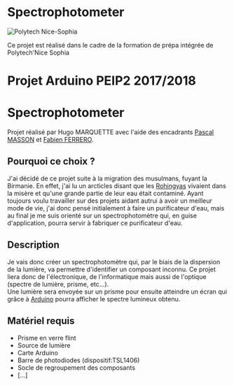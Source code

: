 # Spectrophotometer

<img src=https://camo.githubusercontent.com/2fe98f1f93a495607acfac1a6b62cb1d4affdbca/687474703a2f2f7777772e706f6c79746563686e6963652e66722f6a616869612f6a73702f6a616869612f74656d706c617465732f696e632f696d672f706f6c79746563685f6e6963652d736f706869612e706e67 alt="Polytech Nice-Sophia">

Ce projet est réalisé dans le cadre de la formation de prépa intégrée de Polytech'Nice Sophia
<h1>Projet Arduino PEIP2 2017/2018</h1>
<h1>Spectrophotometer</h1>
<p>Projet réalisé par Hugo MARQUETTE avec l'aide des encadrants <a href="http://users.polytech.unice.fr/~pmasson/Enseignement-arduino.htm"> Pascal MASSON</a> et <a href="http://users.polytech.unice.fr/~ferrero/Stage/Stage.html">Fabien FERRERO</a>.</p> 
<h2>Pourquoi ce choix ?</h2>
<p>J'ai décidé de ce projet suite à la migration des musulmans, fuyant la Birmanie. En effet, j'ai lu un arcticles disant que les <a href="https://fr.wikipedia.org/wiki/Rohingya">Rohingyas</a> vivaient dans la misère et qu'une grande partie de leur eau était contaminé. Ayant toujours voulu travailler sur des projets aidant autrui à avoir un meilleur mode de vie, j'ai donc pensé initialement à faire un purificateur d'eau, mais au final je me suis orienté sur un spectrophotomètre qui, en guise d'application, pourra servir à fabriquer ce purificateur d'eau.</p>
<h2>Description</h2>
<p>Je vais donc créer un spectrophotomètre qui, par le biais de la dispersion de la lumière, va permettre d'identifier un composant inconnu. Ce projet liera donc de l'électronique, de l'informatique mais aussi de l'optique (spectre de lumière, prisme, etc...).<br/>Une lumière sera envoyée sur un prisme pour ensuite atteindre un écran qui grâce à <a href="https://www.arduino.cc/">Arduino</a> pourra afficher le spectre lumineux obtenu.</p>
<h2>Matériel requis</h2>
<ul><li>Prisme en verre flint</li>
  <li>Source de lumière</li>
  <li>Carte Arduino</li>
  <li>Barre de photodiodes (dispositif:TSL1406)</li>
  <li>Socle de regroupement des composants</li>
  <li>[...]</li></ul>
